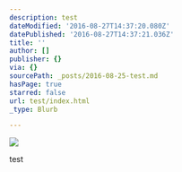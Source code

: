 ```yaml
---
description: test
dateModified: '2016-08-27T14:37:20.080Z'
datePublished: '2016-08-27T14:37:21.036Z'
title: ''
author: []
publisher: {}
via: {}
sourcePath: _posts/2016-08-25-test.md
hasPage: true
starred: false
url: test/index.html
_type: Blurb

---
```

![](https://the-grid-user-content.s3-us-west-2.amazonaws.com/2ae0c1c4-6267-461b-9701-b2f4257ccbb3.png)

test